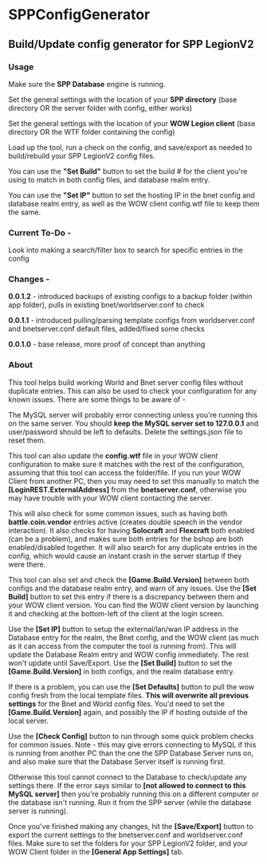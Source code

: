 # SPPConfigGenerator
## Build/Update config generator for SPP LegionV2

### Usage

Make sure the **SPP Database** engine is running.

Set the general settings with the location of your **SPP directory** (base directory OR the server folder with config, either works)

Set the general settings with the location of your **WOW Legion client** (base directory OR the WTF folder containing the config)

Load up the tool, run a check on the config, and save/export as needed to build/rebuild your SPP LegionV2 config files.

You can use the **"Set Build"** button to set the build # for the client you're using to match in both config files, and database realm entry.

You can use the **"Set IP"** button to set the hosting IP in the bnet config and database realm entry, as well as the WOW client config.wtf file to keep them the same.


### Current To-Do -

Look into making a search/filter box to search for specific entries in the config


### Changes -

**0.0.1.2** - introduced backups of existing configs to a backup folder (within app folder), pulls in existing bnet/worldserver.conf to check

**0.0.1.1** - introduced pulling/parsing template configs from worldserver.conf and bnetserver.conf default files, added/fixed some checks

**0.0.1.0** - base release, more proof of concept than anything

### About
This tool helps build working World and Bnet server config files without duplicate entries. This can also be used to check your configuration for any known issues. There are some things to be aware of -


The MySQL server will probably error connecting unless you're running this on the same server. You should **keep the MySQL server set to 127.0.0.1** and user/password should be left to defaults. Delete the settings.json file to reset them.


This tool can also update the **config.wtf** file in your WOW client configuration to make sure it matches with the rest of the configuration, assuming that this tool can access the folder/file. If you run your WOW Client from another PC, then you may need to set this manually to match the **[LoginREST.ExternalAddress]** from the **bnetserver.conf**, otherwise you may have trouble with your WOW client contacting the server.


This will also check for some common issues, such as having both **battle.coin.vendor** entries active (creates double speech in the vendor interaction). It also checks for having **Solocraft** and **Flexcraft** both enabled (can be a problem), and makes sure both entries for the bshop are both enabled/disabled together. It will also search for any duplicate entries in the config, which would cause an instant crash in the server startup if they were there.


This tool can also set and check the **[Game.Build.Version]** between both configs and the database realm entry, and warn of any issues. Use the **[Set Build]** button to set this entry if there is a discrepancy between them and your WOW client version. You can find the WOW client version by launching it and checking at the bottom-left of the client at the login screen.


Use the **[Set IP]** button to setup the external/lan/wan IP address in the Database entry for the realm, the Bnet config, and the WOW client (as much as it can access from the computer the tool is running from). This will update the Database Realm entry and WOW config immediately. The rest won't update until Save/Export. Use the **[Set Build]** button to set the **[Game.Build.Version]** in both configs, and the realm database entry.


If there is a problem, you can use the **[Set Defaults]** button to pull the wow config fresh from the local template files. **This will overwrite all previous settings** for the Bnet and World config files. You'd need to set the **[Game.Build.Version]** again, and possibly the IP if hosting outside of the local server.


Use the **[Check Config]** button to run through some quick problem checks for common issues. Note - this may give errors connecting to MySQL if this is running from another PC than the one the SPP Database Server runs on, and also make sure that the Database Server itself is running first. 


Otherwise this tool cannot connect to the Database to check/update any settings there. If the error says similar to **[not allowed to connect to this MySQL server]** then you're probably running this on a different computer or the database isn't running. Run it from the SPP server (while the database server is running).


Once you've finished making any changes, hit the **[Save/Export]** button to export the current settings to the bnetserver.conf and worldserver.conf files. Make sure to set the folders for your SPP LegionV2 folder, and your WOW Client folder in the **[General App Settings]** tab.

